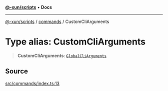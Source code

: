 [**@-xun/scripts**](../../README.md) • **Docs**

***

[@-xun/scripts](../../README.md) / [commands](../README.md) / CustomCliArguments

# Type alias: CustomCliArguments

> **CustomCliArguments**: [`GlobalCliArguments`](../../util/type-aliases/GlobalCliArguments.md)

## Source

[src/commands/index.ts:13](https://github.com/Xunnamius/xscripts/blob/4eeba0093c58c5ae075542203854b4a3add2907a/src/commands/index.ts#L13)
